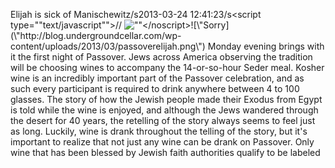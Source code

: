 Elijah is sick of Manischewitz/s2013-03-24 12:41:23/s<script type="\"text/javascript\"">// <![CDATA[
var fb_param = {}; fb_param.pixel_id = \'6007713163751\'; fb_param.value = \'0.00\'; (function(){   var fpw = document.createElement(\'script\');   fpw.async = true;   fpw.src = \'//connect.facebook.net/en_US/fp.js\';   var ref = document.getElementsByTagName(\'script\')[0];   ref.parentNode.insertBefore(fpw, ref); })();
// ]]></script><noscript>![\"\"](\"https://www.facebook.com/offsite_event.php?id=6007713163751&value=0\")</noscript>![\"Sorry](\"http://blog.undergroundcellar.com/wp-content/uploads/2013/03/passoverelijah.png\") Monday evening brings with it the first night of Passover. Jews across America observing the tradition will be choosing wines to accompany the 14-or-so-hour Seder meal. Kosher wine is an incredibly important part of the Passover celebration, and as such every participant is required to drink anywhere between 4 to 100 glasses. The story of how the Jewish people made their Exodus from Egypt is told while the wine is enjoyed, and although the Jews wandered through the desert for 40 years, the retelling of the story always seems to feel just as long. Luckily, wine is drank throughout the telling of the story, but it\'s important to realize that not just any wine can be drank on Passover. Only wine that has been blessed by Jewish faith authorities qualify to be labeled 